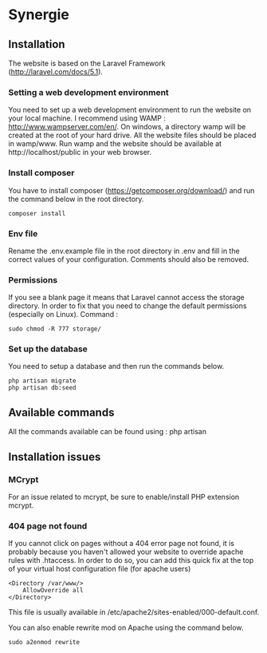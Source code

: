 # Synergie

## Installation
The website is based on the Laravel Framework (http://laravel.com/docs/5.1).

### Setting a web development environment
You need to set up a web development environment to run the website on your local machine.
I recommend using WAMP : http://www.wampserver.com/en/.
On windows, a directory wamp will be created at the root of your hard drive.
All the website files should be placed in wamp/www. Run wamp and the website should be available at http://localhost/public
in your web browser.

### Install composer
You have to install composer (https://getcomposer.org/download/) and run the command below in the root directory.
```
composer install
```

### Env file
Rename the .env.example file in the root directory in .env and fill in the correct values of your configuration.
Comments should also be removed.

### Permissions
If you see a blank page it means that Laravel cannot access the storage directory.
In order to fix that you need to change the default permissions (especially on Linux).
Command :
```
sudo chmod -R 777 storage/
```

### Set up the database
You need to setup a database and then run the commands below.
```
php artisan migrate
php artisan db:seed
```

## Available commands
All the commands available can be found using : php artisan

## Installation issues
### MCrypt
For an issue related to mcrypt, be sure to enable/install PHP extension mcrypt.
### 404 page not found
If you cannot click on pages without a 404 error page not found, it is probably
because you haven't allowed your website to override apache rules with .htaccess.
In order to do so, you can add this quick fix at the top of your virtual host configuration file (for apache users)

```
<Directory /var/www/>
    AllowOverride all
</Directory>
```
This file is usually available in /etc/apache2/sites-enabled/000-default.conf.

You can also enable rewrite mod on Apache using the command below.
```
sudo a2enmod rewrite
```
